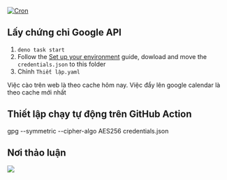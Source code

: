 [![Cron](https://github.com/QuaCau-TheSphere/meetup-ticketbox-to-google-calendar/actions/workflows/ci.yaml/badge.svg)](https://github.com/QuaCau-TheSphere/meetup-ticketbox-to-google-calendar/actions/workflows/ci.yaml)

## Lấy chứng chỉ Google API


1. `deno task start`
2. Follow the [Set up your environment](https://developers.google.com/calendar/api/quickstart/python#set_up_your_environment "Python quickstart  |  Google Tên lịch  |  Google for Developers") guide, dowload and move the `credentials.json` to this folder
3. Chỉnh `Thiết lập.yaml`


Việc cào trên web là theo cache hôm nay. Việc đẩy lên google calendar là theo cache mới nhất

## Thiết lập chạy tự động trên GitHub Action
gpg --symmetric --cipher-algo AES256 credentials.json

## Nơi thảo luận
![](https://i.imgur.com/rw1WRu8.png)